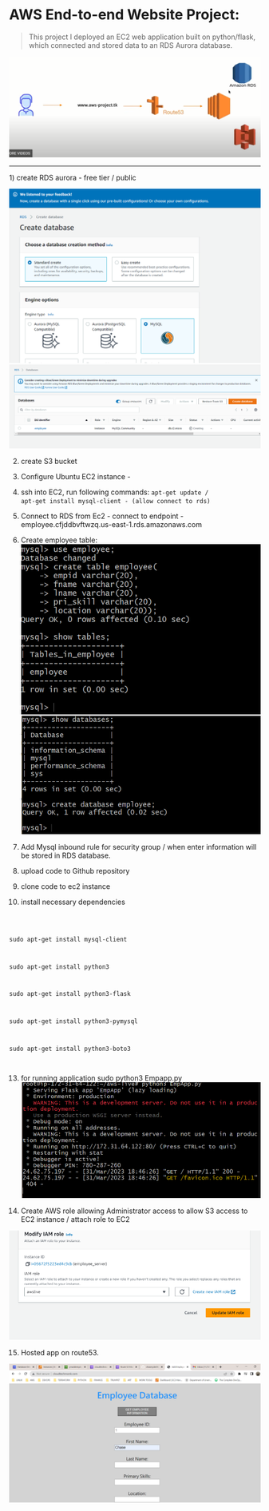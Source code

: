 # AWS End-to-end Website Project:
>This project I deployed an EC2 web application built on python/flask, which connected and stored data to an RDS Aurora database.

![img](img/build.PNG)
<hr>
1) create RDS aurora -
free tier / public

![img](img/rds.PNG)
![img](img/rds_1.PNG)

2) create S3 bucket
3) Configure Ubuntu EC2 instance - 
4) ssh into EC2, run following commands:
<code>apt-get update / 
apt-get install mysql-client - (allow connect to rds) </code>
5) Connect to RDS from Ec2 - connect to endpoint - employee.cfjddbvftwzq.us-east-1.rds.amazonaws.com

6) Create employee table: 
![img](img/create_table.PNG)
![img](img/create_db.PNG)


8) Add Mysql inbound rule for security group
/ when enter information will be stored in RDS database.

10) upload code to Github repository
11) clone code to ec2 instance
12) install necessary dependencies  
<code>

sudo apt-get install mysql-client 

sudo apt-get install python3

sudo apt-get install python3-flask

sudo apt-get install python3-pymysql

sudo apt-get install python3-boto3

</code>

13) for running application
sudo python3 Empapp.py
![img](img/run.PNG)

14) Create AWS role allowing Administrator access to allow S3 access to EC2 instance / attach role to EC2 

![img](img/add_role.PNG)

15) Hosted app on route53. 

![img](img/route53.PNG)

